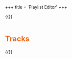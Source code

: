 +++
title = 'Playlist Editor'
+++

{{<rawhtml>}}
<script src="https://code.jquery.com/jquery-3.6.0.min.js"></script>
<script src="https://cdnjs.cloudflare.com/ajax/libs/jqueryui/1.13.2/jquery-ui.min.js"></script>
<link rel="stylesheet" href="https://cdnjs.cloudflare.com/ajax/libs/font-awesome/6.5.1/css/all.min.css">
<style>
    h2{
        font-size: 24px;
        color: rgb(239, 107, 35);
    }
    #tracks
    {
        margin-top: 50px;
    }
</style>

<div id='content'>
    <div id='playlist-properties'></div>   
    <div id='tracks'>
        <h2>Tracks</h2>        
        <div id='playlist_editor'></div>
    </div>    
</div>

<script type="module">
    import {toolkist} from '/toolkist/toolkist.js';

    var playlist = new toolkist.game.Playlist();

     function PlaylistUploaded(fileName, contents)
    {
        var pl = new toolkist.game.Playlist();
        pl.FromJSON(contents);
        playlist.Merge(pl);

        toolkist.html.RenderPlaylist(playlist, 'playlist_editor');
    }

    $(document).ready(function() 
    {
        toolkist.html.RenderPlaylistProperties('playlist-properties', PlaylistUploaded);
        $('#copyToClipboardButton').on('click', function()
        {
            playlist.SetProperties(toolkist.html.GetPlaylistProperties());
            toolkist.fs.CopyToClipboard(playlist.ToJSON());
            console.log(playlist); 
        });

        $('#downloadToZeeplistButton').on('click', function(){
            playlist.SetProperties(toolkist.html.GetPlaylistProperties());
            toolkist.fs.DirectDownload(playlist.name + ".zeeplist", playlist.ToJSON()); 
        });      
    });
</script>
{{</rawhtml>}}
